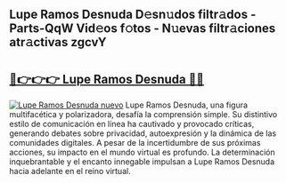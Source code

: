## Lupe Ramos Desnuda D𝚎sn𝚞dos filtr𝚊dos - Parts-QqW Vid𝚎os f𝚘tos - N𝚞evas filtr𝚊ciones atr𝚊ctivas zgcvY

# <h2><a href="http://mb43x7.tromn.icu/?c=Lupe+Ramos+Desnuda">🔗👉👉👉 Lupe Ramos Desnuda 🔗🔗</a></h2>

[![Lupe Ramos Desnuda nuevo](https://i.imgur.com/pEAQMta.gif)](http://mb43x7.tromn.icu/?c=Lupe+Ramos+Desnuda)
Lupe Ramos Desnuda, una figura multifacética y polarizadora, desafía la comprensión simple. Su distintivo estilo de comunicación en línea ha cautivado y provocado críticas, generando debates sobre privacidad, autoexpresión y la dinámica de las comunidades digitales. A pesar de la incertidumbre de sus próximas acciones, su impacto en el mundo virtual es profundo. La determinación inquebrantable y el encanto innegable impulsan a Lupe Ramos Desnuda hacia adelante en el reino virtual.
